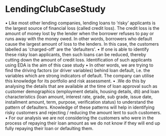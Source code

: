 # LendingClubCaseStudy
• Like most other lending companies, lending loans to ‘risky’ applicants is the largest source of financial loss (called credit loss). The credit loss is the amount of money lost by the lender when the borrower refuses to pay or runs away with the money owed. In other words, borrowers who default cause the largest amount of loss to the lenders. In this case, the customers labelled as 'charged-off' are the 'defaulters'. • If one is able to identify these risky loan applicants, then such loans can be reduced, thereby cutting down the amount of credit loss. Identification of such applicants using EDA is the aim of this case study • In other words, we are trying to find the driving factors (or driver variables) behind loan default, i.e. the variables which are strong indicators of default. The company can utilise this knowledge for its portfolio and risk assessment. • .We do this by analysing the details that are available at the time of loan approval such as customer demographics (employment details, housing details, dti) and loan characteristics (loan amount, interest rate, grade, sub grade, issue date, installment amount, term, purpose, verification status) to understand the pattern of defaulters. Knowledge of these patterns will help in identifying risky customers and rejecting / reducing the amount lent to such customers. • For our analysis we are not considering the customers who were in the process of repaying their loan amount as we do not know if they will end up fully repaying their loan or defaulting them.

